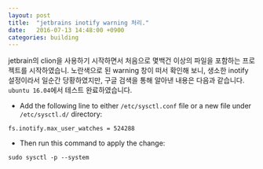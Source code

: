 ```yaml
---
layout: post
title:  "jetbrains inotify warning 처리."
date:   2016-07-13 14:48:00 +0900
categories: building
---
```


jetbrain의 clion을 사용하기 시작하면서 처음으로 몇백건 이상의 파일을 포함하는
프로젝트를 시작하였습니. 노란색으로 된 warning 창이 떠서 확인해 보니, 생소한 inotify 설정이라서
일순간 당황하였지만, 구글 검색을 통해 알아낸 내용은 다음과 같습니다.
`ubuntu 16.04`에서 테스트 완료하였습니다.


* Add the following line to either `/etc/sysctl.conf` file or a new file under `/etc/sysctl.d/` directory:

```
fs.inotify.max_user_watches = 524288
```

* Then run this command to apply the change:

```
sudo sysctl -p --system
```
